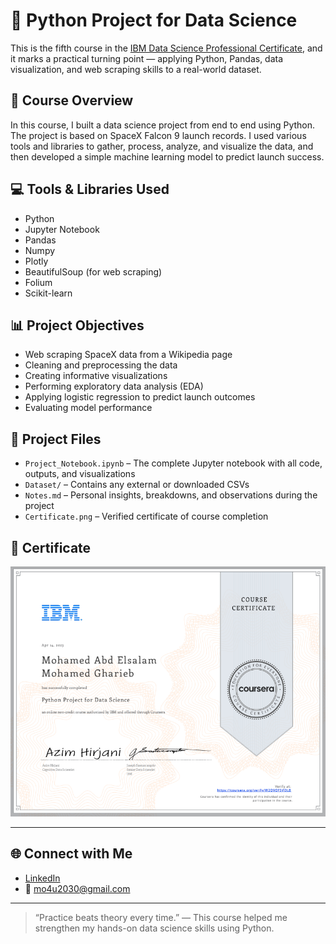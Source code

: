 # 🚀 Python Project for Data Science

This is the fifth course in the [IBM Data Science Professional Certificate](https://www.coursera.org/professional-certificates/ibm-data-science), and it marks a practical turning point — applying Python, Pandas, data visualization, and web scraping skills to a real-world dataset.

## 📌 Course Overview

In this course, I built a data science project from end to end using Python. The project is based on SpaceX Falcon 9 launch records. I used various tools and libraries to gather, process, analyze, and visualize the data, and then developed a simple machine learning model to predict launch success.

## 💻 Tools & Libraries Used

- Python
- Jupyter Notebook
- Pandas
- Numpy
- Plotly
- BeautifulSoup (for web scraping)
- Folium
- Scikit-learn

## 📊 Project Objectives

- Web scraping SpaceX data from a Wikipedia page
- Cleaning and preprocessing the data
- Creating informative visualizations
- Performing exploratory data analysis (EDA)
- Applying logistic regression to predict launch outcomes
- Evaluating model performance

## 📁 Project Files

- `Project_Notebook.ipynb` – The complete Jupyter notebook with all code, outputs, and visualizations
- `Dataset/` – Contains any external or downloaded CSVs
- `Notes.md` – Personal insights, breakdowns, and observations during the project
- `Certificate.png` – Verified certificate of course completion

## 📜 Certificate

<p align="center">
  <a href="https://coursera.org/share/9b4de008db0f2878d16544ad71bc671c">
    <img src="Certificate.png" alt="Certificate" height="400"/>
  </a>
</p>

---

## 🌐 Connect with Me

- [LinkedIn](https://www.linkedin.com/in/mohamed-a-gharieb/)
- 📧 [mo4u2030@gmail.com](mailto:mo4u2030@gmail.com)

---

> “Practice beats theory every time.” — This course helped me strengthen my hands-on data science skills using Python.

